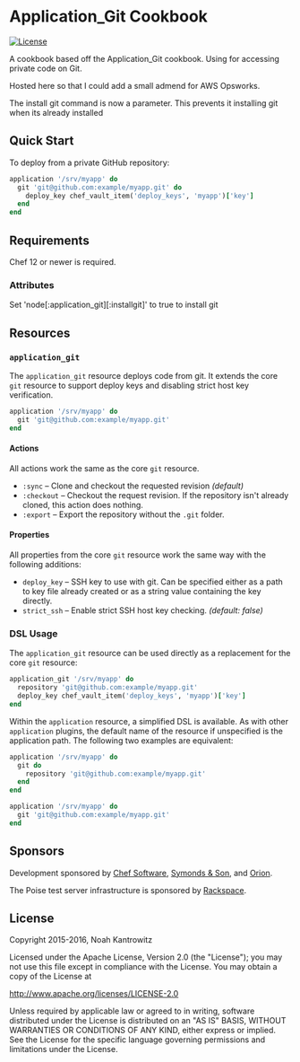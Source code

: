 # Application_Git Cookbook

[![License](https://img.shields.io/badge/license-Apache_2-blue.svg)](https://www.apache.org/licenses/LICENSE-2.0)

A cookbook based off the Application_Git cookbook.  Using for accessing private code on Git.

Hosted here so that I could add a small admend for AWS Opsworks.  

The install git command is now a parameter.  This prevents it installing git when its already installed

## Quick Start

To deploy from a private GitHub repository:

```ruby
application '/srv/myapp' do
  git 'git@github.com:example/myapp.git' do
    deploy_key chef_vault_item('deploy_keys', 'myapp')['key']
  end
end
```

## Requirements

Chef 12 or newer is required.

### Attributes

Set 'node[:application_git][:installgit]' to true to install git

## Resources

### `application_git`

The `application_git` resource deploys code from git. It extends the core `git`
resource to support deploy keys and disabling strict host key verification.

```ruby
application '/srv/myapp' do
  git 'git@github.com:example/myapp.git'
end
```

#### Actions

All actions work the same as the core `git` resource.

* `:sync` – Clone and checkout the requested revision *(default)*
* `:checkout` – Checkout the request revision. If the repository isn't already
  cloned, this action does nothing.
* `:export` – Export the repository without the `.git` folder.

#### Properties

All properties from the core `git` resource work the same way with the following
additions:

* `deploy_key` – SSH key to use with git. Can be specified either as a path to
  key file already created or as a string value containing the key directly.
* `strict_ssh` – Enable strict SSH host key checking. *(default: false)*

### DSL Usage

The `application_git` resource can be used directly as a replacement for the
core `git` resource:

```ruby
application_git '/srv/myapp' do
  repository 'git@github.com:example/myapp.git'
  deploy_key chef_vault_item('deploy_keys', 'myapp')['key']
end
```

Within the `application` resource, a simplified DSL is available. As with other
`application` plugins, the default name of the resource if unspecified is the
application path. The following two examples are equivalent:

```ruby
application '/srv/myapp' do
  git do
    repository 'git@github.com:example/myapp.git'
  end
end

application '/srv/myapp' do
  git 'git@github.com:example/myapp.git'
end
```

## Sponsors

Development sponsored by [Chef Software](https://www.chef.io/), [Symonds & Son](http://symondsandson.com/), and [Orion](https://www.orionlabs.co/).

The Poise test server infrastructure is sponsored by [Rackspace](https://rackspace.com/).

## License

Copyright 2015-2016, Noah Kantrowitz

Licensed under the Apache License, Version 2.0 (the "License");
you may not use this file except in compliance with the License.
You may obtain a copy of the License at

http://www.apache.org/licenses/LICENSE-2.0

Unless required by applicable law or agreed to in writing, software
distributed under the License is distributed on an "AS IS" BASIS,
WITHOUT WARRANTIES OR CONDITIONS OF ANY KIND, either express or implied.
See the License for the specific language governing permissions and
limitations under the License.
